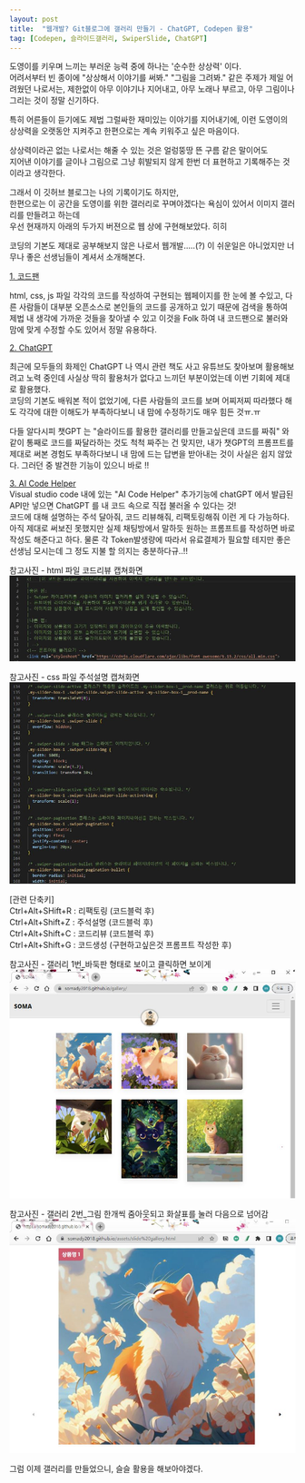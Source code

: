 ```yaml
---
layout: post
title:  "웹개발? Git블로그에 갤러리 만들기 - ChatGPT, Codepen 활용"
tag: [Codepen, 슬라이드갤러리, SwiperSlide, ChatGPT]
---
```


도영이를 키우며 느끼는 부러운 능력 중에 하나는 '순수한 상상력' 이다.   
어려서부터 빈 종이에 "상상해서 이야기를 써봐." "그림을 그려봐." 같은 주제가 제일 어려웠던 나로서는, 
제한없이 아무 이야기나 지어내고, 아무 노래나 부르고, 아무 그림이나 그리는 것이 정말 신기하다.   

특히 어른들이 듣기에도 제법 그럴싸한 재미있는 이야기를 지어내기에,
이런 도영이의 상상력을 오랫동안 지켜주고 한편으로는 계속 키워주고 싶은 마음이다.  

상상력이라곤 없는 나로서는 해줄 수 있는 것은 얼렁뚱땅 뜬 구름 같은 말이어도<br> 
지어낸 이야기를 글이나 그림으로 그냥 휘발되지 않게 한번 더 표현하고 기록해주는 것이라고 생각한다. <br> 

그래서 이 깃허브 블로그는 나의 기록이기도 하지만, <br> 
한편으로는 이 공간을 도영이를 위한 갤러리로 꾸며야겠다는 욕심이 있어서 이미지 갤러리를 만들려고 하는데   
우선 현재까지 아래의 두가지 버젼으로 웹 상에 구현해보았다. 히히 <br> 

코딩의 기본도 제대로 공부해보지 않은 나로서 웹개발.....(?) 이 쉬운일은 아니었지만
너무나 좋은 선생님들이 계셔서 소개해본다. 

[1. 코드팬](https://codepen.io/trending)

html, css, js 파일 각각의 코드를 작성하여 구현되는 웹페이지를 한 눈에 볼 수있고, 
다른 사람들이 대부분 오픈소스로 본인들의 코드를 공개하고 있기 때문에
검색을 통하여 제법 내 생각에 가까운 것들을 찾아낼 수 있고 
이것을 Folk 하여 내 코드팬으로 불러와 맘에 맞게 수정할 수도 있어서 정말 유용하다. 


[2. ChatGPT](https://chat.openai.com/)

최근에 모두들의 화제인 ChatGPT 
나 역시 관련 책도 사고 유튜브도 찾아보며 활용해보려고 노력 중인데 사실상 딱히 활용처가 없다고 느끼던 부분이었는데 이번 기회에 제대로 활용했다.  
코딩의 기본도 배워본 적이 없었기에, 다른 사람들의 코드를 보며 어찌저찌 따라했다 해도 각각에 대한 이해도가 부족하다보니 내 맘에 수정하기도 매우 힘든 것ㅠ.ㅠ 

다들 알다시피 챗GPT 는 
"슬라이드를 활용한 갤러리를 만들고싶은데 코드를 짜줘" 와 같이 통째로 코드를 짜달라하는 것도 척척 짜주는 건 맞지만, 
내가 챗GPT의 프롬프트를 제대로 써본 경험도 부족하다보니 내 맘에 드는 답변을 받아내는 것이 사실은 쉽지 않았다. 
그러던 중 발견한 기능이 있으니 바로 !!  

[3. AI Code Helper](https://aicodehelper.dev/)  
Visual studio code 내에 있는 "AI Code Helper" 추가기능에 chatGPT 에서 발급된 API만 넣으면 ChatGPT 를 내 코드 속으로 직접 불러올 수 있다는 것!  
코드에 대해 설명하는 주석 달아줘, 코드 리뷰해줘, 리팩토링해줘 이런 게 다 가능하다.    
아직 제대로 써보진 못했지만 실제 채팅방에서 말하듯 원하는 프롬프트를 작성하면 바로 작성도 해준다고 하다. 
물론 각 Token발생량에 따라서 유료결제가 필요할 테지만 좋은 선생님 모시는데 그 정도 지불 할 의지는 충분하다규..!!


참고사진 -  html 파일 코드리뷰 캡쳐화면
![html 파일 캡쳐](\assets\gallery\230414_helper_capture_1.JPG)

참고사진 -  css 파일 주석설명 캡쳐화면
![css 파일 캡쳐](\assets\gallery\230414_helper_capture_2.JPG)

[관련 단축키]<br>
Ctrl+Alt+SHift+R : 리팩토링 (코드블럭 후)  
Ctrl+Alt+Shift+Z : 주석설명 (코드블럭 후)  
Ctrl+Alt+Shift+C : 코드리뷰 (코드블럭 후)  
Ctrl+Alt+Shift+G : 코드생성 (구현하고싶은것 프롬프트 작성한 후)  

참고사진 - 갤러리 1번_바둑판 형태로 보이고 클릭하면 보이게
![갤러리1](\assets\gallery\230414_screenshot_3.JPG)  

참고사진 - 갤러리 2번_그림 한개씩 줌아웃되고 화살표를 눌러 다음으로 넘어감
![갤러리2](\assets\gallery\230414_screenshot_4.JPG) <br>


그럼 이제 갤러리를 만들었으니, 슬슬 활용을 해보아야겠다.  

